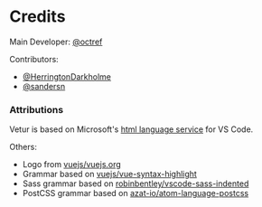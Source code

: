 # Credits

Main Developer: [@octref](https://github.com/octref)

Contributors:
- [@HerringtonDarkholme](https://github.com/HerringtonDarkholme)
- [@sandersn](https://github.com/sandersn)

### Attributions

Vetur is based on Microsoft's [html language service](https://github.com/Microsoft/vscode/tree/master/extensions/html) for VS Code.

Others:
- Logo from [vuejs/vuejs.org](https://github.com/vuejs/vuejs.org)
- Grammar based on [vuejs/vue-syntax-highlight](https://github.com/vuejs/vue-syntax-highlight)
- Sass grammar based on [robinbentley/vscode-sass-indented](https://github.com/robinbentley/vscode-sass-indented)
- PostCSS grammar based on [azat-io/atom-language-postcss](https://github.com/azat-io/atom-language-postcss)
